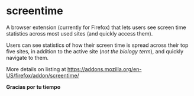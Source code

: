 # screentime
A browser extension (currently for Firefox) that lets users see screen time statistics across most used sites (and quickly access them). 

Users can see statistics of how their screen time is spread across their top five sites, in addition to the active site (_not the biology term_), and quickly navigate to them.

More details on listing at https://addons.mozilla.org/en-US/firefox/addon/screentime/

**Gracias por tu tiempo**

